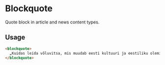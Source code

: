# Blockquote
Quote block in article and news content types.
## Usage

```html
<blockquote>
  „Kuidas leida võluvitsa, mis muudab eesti kultuuri ja eestiliku olemise tähtsaks, et ta seisaks selle eest oma igapäevaelus ning maailma minnes?“ küsis heaolu ja sidususe töörühma juht professor Marju Lauristin.
</blockquote>
```



